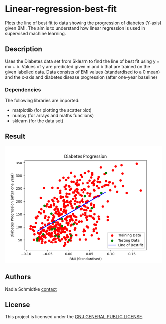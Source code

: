 # Linear-regression-best-fit

Plots the line of best fit to data showing the progression of diabetes (Y-axis) given BMI. The aim is to understand how linear regression is used in supervised machine learning.

## Description

Uses the Diabetes data set from Sklearn to find the line of best fit using y = mx + b. Values of y are predicted given m and b that are trained on the given labelled data. Data consists of BMI values (standardised to a 0 mean) and the x-axis and diabetes disease progression (after one-year baseline)

### Dependencies

The following libraries are imported:
* matplotlib (for plotting the scatter plot)
* numpy (for arrays and maths functions)
* sklearn (for the data set)

## Result
![line of best fit](https://github.com/Nadia-JSch/Linear-regression-best-fit/blob/master/Figure_1.png)

## Authors

Nadia Schmidtke [contact](https://nadia-jsch.github.io/nadia-schmidtke-resume/Contact.html)


## License

This project is licensed under the [GNU GENERAL PUBLIC LICENSE](https://github.com/Nadia-JSch/Linear-regression-best-fit/blob/master/LICENSE).
